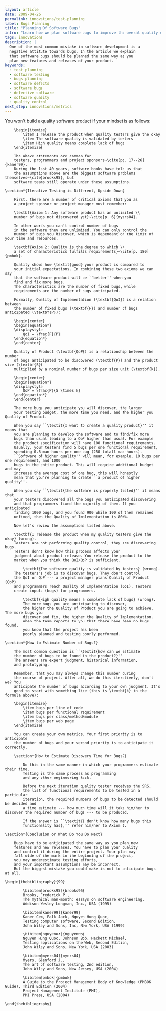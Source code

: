```yaml
---
layout: article
date: 2009-04-26
permalink: innovations/test-planning
label: Bugs Planning
title: "Planning Of Software Bugs"
intro: "Learn how we plan software bugs to improve the overal quality of product"
tags: innovations
description: |
  One of the most common mistake in software development is a
  negative attitute towards bugs. In the article we explain
  that software bugs should be planned the same way as you
  plan new features and releases of your product.
keywords:
  - test planning
  - software testing
  - bugs planning
  - software defects
  - software bugs
  - defective software
  - software quality
  - quality control
next_step: innovations/metrics
---
```


You won't build a quality software product if your mindset is as follows:

        \begin{itemize}
            \item I release the product when quality testers give the okay
            \item The software quality is validated by testers
            \item High quality means complete lack of bugs
        \end{itemize}

        The above statements are common for
        testers, programmers and project sponsors~\cite[pp. 17--26]{kaner99}.
        During the last 40 years, software books have told us that
        the assumptions above are the biggest software problems themselves~\cite{brooks95}, but
        software teams still operate under these assumptions.

    \section*{Iterative Testing is Different, Upside Down}

        First, there are a number of critical axioms that you as
        a project sponsor or project manager must remember:

        \textbf{Axiom 1: Any software product has an unlimited \\
        number of bugs not discovered yet}~\cite[p. 6]{myers04}.

        In other words you can't control number of bugs
        in the software they are unlimited. You can only control the
        number of bugs you discover, which is dependant on the limit of your time and resources.

        \textbf{Axiom 2: Quality is the degree to which \\
        a set of characteristics fulfills requirements}~\cite[p. 180]{pmbok}.

        Quality shows how \textit{good} your product is compared to
        your initial expectations. In combining these two axioms we can say
        that the software product will be ``better'' when you
        find and fix more bugs.
        The characteristics are the number of fixed bugs, while
        requirements are the number of bugs anticipated.

        Formally, Quality of Implementation (\textbf{QoI}) is a relation between
        the number of fixed bugs (\textbf{F}) and number of bugs anticipated (\textbf{P}):

        \begin{center}
        \begin{equation*}
        \displaystyle
            QoI = \frac{F}{P}
        \end{equation*}
        \end{center}

        Quality of Product (\textbf{QoP}) is a relationship between the number
        of bugs anticipated to be discovered (\textbf{P}) and the product size (\textbf{S})
        multiplied by a nominal number of bugs per size unit (\textbf{k}).

        \begin{center}
        \begin{equation*}
        \displaystyle
            QoP = \frac{P}{S \times k}
        \end{equation*}
        \end{center}

        The more bugs you anticipate you will discover, the larger
        your testing budget, the more time you need, and the higher you Quality of Product.

        When you say ``\textit{I want to create a quality product}'' it means that
        you are planning to develop the software and to find/fix more
        bugs than usual leading to a QoP higher than usual. For example
        the product specification will have 100 functional requirements.
        Usually, your testers find 5 bugs per one functional requirement,
        spending 0.5 man-hours per one bug (250 totall man-hours).
        ``Software of higher quality'' will mean, for example, 10 bugs per one requirement, and 1000
        bugs in the entire product. This will require additional budget and may
        increase the average cost of one bug, this will honestly
        mean that you're planning to create ``a product of higher quality''.

        When you say ``\textit{the software is properly tested}'' it means that
        your testers discovered all the bugs you anticipated discovering
        and that programmers fixed the majority of them. If you anticipated
        finding 1000 bugs, and you found 900 while 100 of them remained
        unfixed, then the Quality of Implementation is 80\%.

        Now let's review the assumptions listed above.

        \textbf{I release the product when my quality testers give the okay} (wrong).
        Testers are not performing quality control, they are discovering bugs.
        Testers don't know how this process affects your
        judgment about product release. You release the product to the
        market when you think the QoI/QoP is sufficient.

            \textbf{The software quality is validated by testers} (wrong).
        The testers's job is to discover bugs. They don't control
        the QoI or QoP --- a project manager plans Quality of Product (QoP)
        and programmers reach Quality of Implementation (QoI). Testers
        create inputs (bugs) for programmers.

            \textbf{High quality means a complete lack of bugs} (wrong).
            The more bugs you are anticipating to discover,
            the higher the Quality of Product you are going to achieve. The more bugs you
            discover and fix, the higher the Quality of Implementation.
            When the team reports to you that there have been no bugs found,
            you know that the project has been
            poorly planned and testing poorly performed.

    \section*{How to Estimate Number of Bugs?}

        The most common question is ``\textit{how can we estimate
        the number of bugs to be found in the product?}''
        The answers are expert judgment, historical information,
        and prototyping.

        Remember, that you may always change this number during
        the course of project. After all, we do this iteratively, don't we? You
        anticipate the number of bugs according to your own judgment. It's
        good to start with something like (this is \textbf{k} in the formula above):

        \begin{itemize}
            \item bugs per line of code
            \item bugs per functional requirement
            \item bugs per class/method/module
            \item bugs per web page
        \end{itemize}

        You can create your own metrics. Your first priority is to anticipate
        the number of bugs and your second priority is to anticipate it correctly.

        \section*{How to Estimate Discovery Time for Bugs?}

            Do this in the same manner in which your programmers estimate their time.
            Testing is the same process as programming
            and any other engineering task.

            Before the next iteration quality tester receives the SRS,
            the list of functional requirements to be tested in a particular
            iteration, the required numbers of bugs to be detected should be decided and
            a time estimate --- how much time will it take him/her to discover the required number of bugs --- to be produced.

            If the answer is ``\textit{I don't know how many bugs this
            functionality has},'' refer him/her to Axiom 1.

    \section*{Conclusion or What Do You Do Next}

        Bugs have to be anticipated the same way as you plan new
        features and new releases. You have to plan your quality
        and control it during the entire project. Your plan may
        fall wide of the mark in the beginning of the project,
        you may underestimate testing efforts,
        and your important assumptions may be incorrect.
        But the biggest mistake you could make is not to anticipate bugs at all.

    \begin{thebibliography}{99}

            \bibitem[brooks95]{brooks95}
            Brooks, Frederick P.,
            The mythical man-month: essays on software engineering,
            Addison Wesley Longman, Inc., USA (1995)

            \bibitem[kaner99]{kaner99}
            Kaner Cem, Falk Jack, Nguyen Hung Quoc,
            Testing computer software, Second Edition,
            John Wiley and Sons, Inc, New York, USA (1999)

            \bibitem[nguyen03]{nguyen03}
            Nguyen Hung Quoc, Johnson Bob, Hackett Michael,
            Testing applications on the Web, Second Edition,
            John Wiley and Sons, New York, USA (2003)

            \bibitem[myers04]{myers04}
            Myers, Glenford J.,
            The art of software testing, 2nd edition,
            John Wiley and Sons, New Jersey, USA (2004)

            \bibitem[pmbok]{pmbok}
            A Guide to the Project Management Body of Knowledge (PMBOK Guide), Third Edition (2004)
            Project Management Institute (PMI),
            PMI Press, USA (2004)

    \end{thebibliography}
